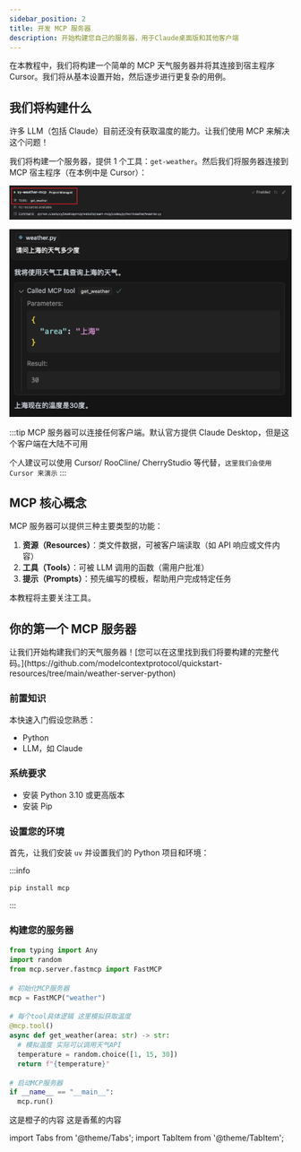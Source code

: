 ```yaml
---
sidebar_position: 2
title: 开发 MCP 服务器
description: 开始构建您自己的服务器，用于Claude桌面版和其他客户端
---
```


在本教程中，我们将构建一个简单的 MCP 天气服务器并将其连接到宿主程序 Cursor。我们将从基本设置开始，然后逐步进行更复杂的用例。

## 我们将构建什么

许多 LLM（包括 Claude）目前还没有获取温度的能力。让我们使用 MCP 来解决这个问题！

我们将构建一个服务器，提供 1 个工具：`get-weather`。然后我们将服务器连接到 MCP 宿主程序（在本例中是 Cursor）：

![](./img/cursor-mcp-server.png)

![](./img/cursor-use-mcp.png)

:::tip
MCP 服务器可以连接任何客户端。默认官方提供 Claude Desktop，但是这个客户端在大陆不可用

个人建议可以使用 Cursor/ RooCline/ CherryStudio 等代替，`这里我们会使用 Cursor 来演示`
:::

## MCP 核心概念

MCP 服务器可以提供三种主要类型的功能：

1. **资源（Resources）**：类文件数据，可被客户端读取（如 API 响应或文件内容）
2. **工具（Tools）**：可被 LLM 调用的函数（需用户批准）
3. **提示（Prompts）**：预先编写的模板，帮助用户完成特定任务

本教程将主要关注工具。

## 你的第一个 MCP 服务器

<Tabs>
  <TabItem value="Python" label="Python">
让我们开始构建我们的天气服务器！[您可以在这里找到我们将要构建的完整代码。](https://github.com/modelcontextprotocol/quickstart-resources/tree/main/weather-server-python)

### 前置知识

本快速入门假设您熟悉：

- Python
- LLM，如 Claude

### 系统要求

- 安装 Python 3.10 或更高版本
- 安装 Pip

### 设置您的环境

首先，让我们安装 `uv` 并设置我们的 Python 项目和环境：

:::info

```bash
pip install mcp
```

:::

### 构建您的服务器

```python
from typing import Any
import random
from mcp.server.fastmcp import FastMCP

# 初始化MCP服务器
mcp = FastMCP("weather")

# 每个tool具体逻辑 这里模拟获取温度
@mcp.tool()
async def get_weather(area: str) -> str:
  # 模拟温度 实际可以调用天气API
  temperature = random.choice([1, 15, 30])
  return f"{temperature}"

# 启动MCP服务器
if __name__ == "__main__":
  mcp.run()


```

  </TabItem>

  <TabItem value="Node" label="Node">
    这是橙子的内容
  </TabItem>

  <TabItem value="Java" label="Java">
    这是香蕉的内容
  </TabItem>
</Tabs>

import Tabs from '@theme/Tabs';
import TabItem from '@theme/TabItem';
